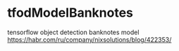 # tfodModelBanknotes
tensorflow object detection banknotes model
https://habr.com/ru/company/nixsolutions/blog/422353/
